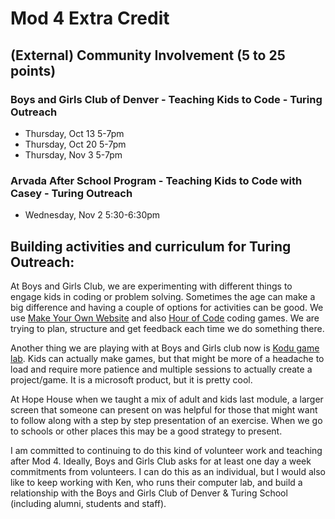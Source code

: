 # Mod 4 Extra Credit

## (External) Community Involvement (5 to 25 points)

### Boys and Girls Club of Denver - Teaching Kids to Code - Turing Outreach
  * Thursday, Oct 13 5-7pm
  * Thursday, Oct 20 5-7pm
  * Thursday, Nov 3 5-7pm

### Arvada After School Program - Teaching Kids to Code with Casey - Turing Outreach
  * Wednesday, Nov 2 5:30-6:30pm

## Building activities and curriculum for Turing Outreach:
At Boys and Girls Club, we are experimenting with different things to engage kids in coding or problem solving. Sometimes the age can make a big difference and having a couple of options for activities can be good. We use [Make Your Own Website](https://github.com/turingschool/lesson_plans/blob/master/outreach/hope_house.markdown) and also [Hour of Code](https://code.org/learn) coding games. We are trying to plan, structure and get feedback each time we do something there.

Another thing we are playing with at Boys and Girls club now is [Kodu game lab](https://www.kodugamelab.com). Kids can actually make games, but that might be more of a headache to load and require more patience and multiple sessions to actually create a project/game. It is a microsoft product, but it is pretty cool.

At Hope House when we taught a mix of adult and kids last module, a larger screen that someone can present on was helpful for those that might want to follow along with a step by step presentation of an exercise. When we go to schools or other places this may be a good strategy to present.

I am committed to continuing to do this kind of volunteer work and teaching after Mod 4. Ideally, Boys and Girls Club asks for at least one day a week commitments from volunteers. I can do this as an individual, but I would also like to keep working with Ken, who runs their computer lab, and build a relationship with the Boys and Girls Club of Denver & Turing School (including alumni, students and staff).

